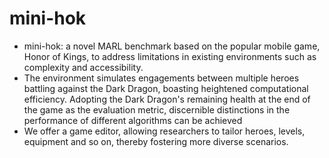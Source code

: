 # mini-hok

- mini-hok: a novel MARL benchmark based on the popular mobile game, Honor of Kings, to address limitations in existing environments such as complexity and accessibility. 
- The environment simulates engagements between multiple heroes battling against the Dark Dragon, boasting heightened computational efficiency. Adopting the Dark Dragon's remaining health at the end of the game as the evaluation metric, discernible distinctions in the performance of different algorithms can be achieved
- We offer a game editor, allowing researchers to tailor heroes, levels, equipment and so on, thereby fostering more diverse scenarios. 
